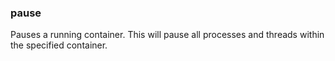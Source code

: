 ### pause

Pauses a running container. This will pause all processes and threads within the specified container. 